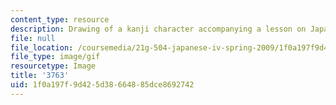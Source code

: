 ```yaml
---
content_type: resource
description: Drawing of a kanji character accompanying a lesson on Japanese.
file: null
file_location: /coursemedia/21g-504-japanese-iv-spring-2009/1f0a197f9d425d38664885dce8692742_3763.gif
file_type: image/gif
resourcetype: Image
title: '3763'
uid: 1f0a197f-9d42-5d38-6648-85dce8692742
---
```

